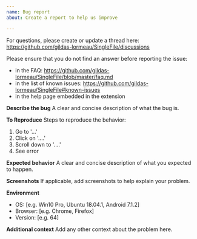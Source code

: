 ```yaml
---
name: Bug report
about: Create a report to help us improve

---
```


For questions, please create or update a thread here: 
https://github.com/gildas-lormeau/SingleFile/discussions

Please ensure that you do not find an answer before reporting the issue:
 - in the FAQ: https://github.com/gildas-lormeau/SingleFile/blob/master/faq.md
 - in the list of known issues: https://github.com/gildas-lormeau/SingleFile#known-issues
 - in the help page embedded in the extension

**Describe the bug**
A clear and concise description of what the bug is.

**To Reproduce**
Steps to reproduce the behavior:
1. Go to '...'
2. Click on '....'
3. Scroll down to '....'
4. See error

**Expected behavior**
A clear and concise description of what you expected to happen.

**Screenshots**
If applicable, add screenshots to help explain your problem.

**Environment**
 - OS: [e.g. Win10 Pro, Ubuntu 18.04.1, Android 7.1.2]
 - Browser: [e.g. Chrome, Firefox]
 - Version: [e.g. 64]

**Additional context**
Add any other context about the problem here.
